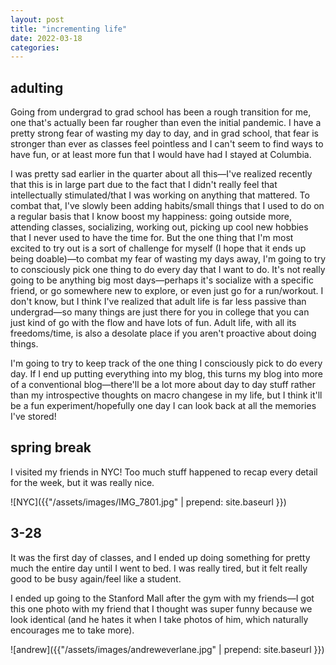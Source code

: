```yaml
---
layout: post
title: "incrementing life"
date: 2022-03-18
categories:
---
```


## adulting

Going from undergrad to grad school has been a rough transition for me, one that's actually been far rougher than even the initial pandemic. I have a pretty strong fear of wasting my day to day, and in grad school, that fear is stronger than ever as classes feel pointless and I can't seem to find ways to have fun, or at least more fun that I would have had I stayed at Columbia.

I was pretty sad earlier in the quarter about all this—I've realized recently that this is in large part due to the fact that I didn't really feel that intellectually stimulated/that I was working on anything that mattered. To combat that, I've slowly been adding habits/small things that I used to do on a regular basis that I know boost my happiness: going outside more, attending classes, socializing, working out, picking up cool new hobbies that I never used to have the time for. But the one thing that I'm most excited to try out is a sort of challenge for myself (I hope that it ends up being doable)—to combat my fear of wasting my days away, I'm going to try to consciously pick one thing to do every day that I want to do. It's not really going to be anything big most days—perhaps it's socialize with a specific friend, or go somewhere new to explore, or even just go for a run/workout. I don't know, but I think I've realized that adult life is far less passive than undergrad—so many things are just there for you in college that you can just kind of go with the flow and have lots of fun. Adult life, with all its freedoms/time, is also a desolate place if you aren't proactive about doing things.

I'm going to try to keep track of the one thing I consciously pick to do every day. If I end up putting everything into my blog, this turns my blog into more of a conventional blog—there'll be a lot more about day to day stuff rather than my introspective thoughts on macro changese in my life, but I think it'll be a fun experiment/hopefully one day I can look back at all the memories I've stored!

## spring break

I visited my friends in NYC! Too much stuff happened to recap every detail for the week, but it was really nice.

![NYC]({{"/assets/images/IMG_7801.jpg" | prepend: site.baseurl }})

## 3-28

It was the first day of classes, and I ended up doing something for pretty much the entire day until I went to bed. I was really tired, but it felt really good to be busy again/feel like a student.

I ended up going to the Stanford Mall after the gym with my friends—I got this one photo with my friend that I thought was super funny because we look identical (and he hates it when I take photos of him, which naturally encourages me to take more).

![andrew]({{"/assets/images/andreweverlane.jpg" | prepend: site.baseurl }})
